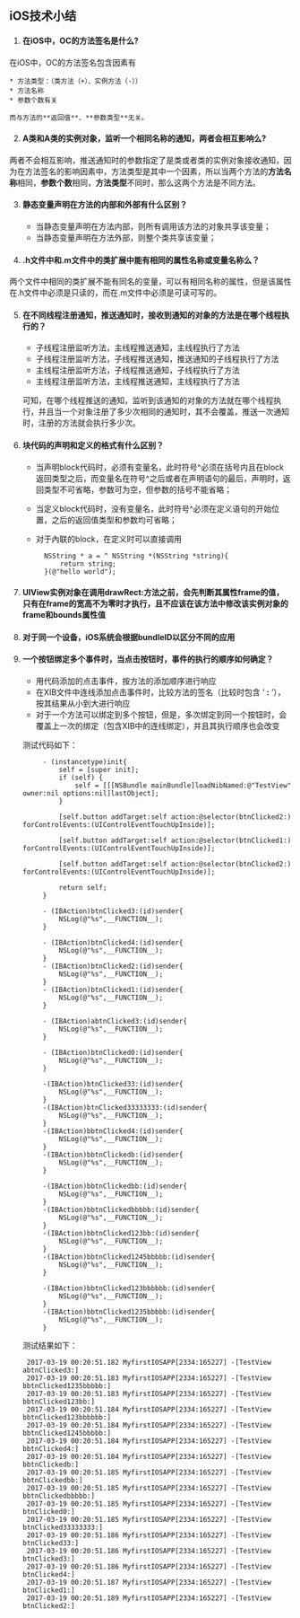 iOS技术小结
-----
1. #### 在iOS中，OC的方法签名是什么?
在iOS中，OC的方法签名包含因素有

	* 方法类型：（类方法（+）、实例方法（-））
	* 方法名称
	* 参数个数有关
	
	而与方法的**返回值**、**参数类型**无关。

2. #### A类和A类的实例对象，监听一个相同名称的通知，两者会相互影响么?
两者不会相互影响，推送通知时的参数指定了是类或者类的实例对象接收通知，因为在方法签名的影响因素中，方法类型是其中一个因素，所以当两个方法的**方法名称**相同，**参数个数**相同，**方法类型**不同时，那么这两个方法是不同方法。

3. #### 静态变量声明在方法的内部和外部有什么区别？
	* 当静态变量声明在方法内部，则所有调用该方法的对象共享该变量； 
	* 当静态变量声明在方法外部，则整个类共享该变量；

4. #### .h文件中和.m文件中的类扩展中能有相同的属性名称或变量名称么？ 
两个文件中相同的类扩展不能有同名的变量，可以有相同名称的属性，但是该属性在.h文件中必须是只读的，而在.m文件中必须是可读可写的。

5. #### 在不同线程注册通知，推送通知时，接收到通知的对象的方法是在哪个线程执行的？ 
	* 子线程注册监听方法，主线程推送通知，主线程执行了方法
	* 子线程注册监听方法，子线程推送通知，推送通知的子线程执行了方法
	* 主线程注册监听方法，子线程推送通知，子线程执行了方法
	* 主线程注册监听方法，主线程推送通知，主线程执行了方法

	可知，在哪个线程推送的通知，监听到该通知的对象的方法就在哪个线程执行，并且当一个对象注册了多少次相同的通知时，其不会覆盖，推送一次通知时，注册的方法就会执行多少次。

6. #### 块代码的声明和定义的格式有什么区别？ 
	* 当声明block代码时，必须有变量名，此时符号^必须在括号内且在block返回类型之后，而变量名在符号^之后或者在声明语句的最后，声明时，返回类型不可省略，参数可为空，但参数的括号不能省略； 
	* 当定义block代码时，没有变量名，此时符号^必须在定义语句的开始位置，之后的返回值类型和参数均可省略； 
	* 对于內联的block，在定义时可以直接调用
				
			NSString * a = ^ NSString *(NSString *string){
				return string;
			}(@"hello world");
			
7. #### UIView实例对象在调用drawRect:方法之前，会先判断其属性frame的值，只有在frame的宽高不为零时才执行，且不应该在该方法中修改该实例对象的frame和bounds属性值

8. #### 对于同一个设备，iOS系统会根据bundleID以区分不同的应用

9. #### 一个按钮绑定多个事件时，当点击按钮时，事件的执行的顺序如何确定？
	* 用代码添加的点击事件，按方法的添加顺序进行响应
	* 在XIB文件中连线添加点击事件时，比较方法的签名（比较时包含 ‘ **:** ’），按其结果从小到大进行响应
	* 对于一个方法可以绑定到多个按钮，但是，多次绑定到同一个按钮时，会覆盖上一次的绑定（包含XIB中的连线绑定），并且其执行顺序也会改变

	测试代码如下：
			
			- (instancetype)init{
    			self = [super init];
    			if (self) {
    		   		self = [[[NSBundle mainBundle]loadNibNamed:@"TestView" owner:nil options:nil]lastObject];
    			}
    
    			[self.button addTarget:self action:@selector(btnClicked2:) forControlEvents:(UIControlEventTouchUpInside)];
    
    			[self.button addTarget:self action:@selector(btnClicked1:) forControlEvents:(UIControlEventTouchUpInside)];
    
    			[self.button addTarget:self action:@selector(btnClicked2:) forControlEvents:(UIControlEventTouchUpInside)];
    
    			return self;
			}
						
			- (IBAction)btnClicked3:(id)sender{
			    NSLog(@"%s",__FUNCTION__);
			}
			
			- (IBAction)btnClicked4:(id)sender{
			    NSLog(@"%s",__FUNCTION__);
			}
			- (IBAction)btnClicked2:(id)sender{
			    NSLog(@"%s",__FUNCTION__);
			}
			- (IBAction)btnClicked1:(id)sender{
			    NSLog(@"%s",__FUNCTION__);
			}
			
			- (IBAction)abtnClicked3:(id)sender{
			    NSLog(@"%s",__FUNCTION__);
			}
			
			- (IBAction)btnClicked0:(id)sender{
			    NSLog(@"%s",__FUNCTION__);
			}
			
			-(IBAction)btnClicked33:(id)sender{
			    NSLog(@"%s",__FUNCTION__);
			}
			-(IBAction)btnClicked33333333:(id)sender{
			    NSLog(@"%s",__FUNCTION__);
			}
			-(IBAction)bbtnClicked4:(id)sender{
			    NSLog(@"%s",__FUNCTION__);
			}
			-(IBAction)bbtnClickedb:(id)sender{
			    NSLog(@"%s",__FUNCTION__);
			}
			
			-(IBAction)bbtnClickedbb:(id)sender{
			    NSLog(@"%s",__FUNCTION__);
			}
			-(IBAction)bbtnClickedbbbbb:(id)sender{
			    NSLog(@"%s",__FUNCTION__);
			}
			-(IBAction)bbtnClicked123bb:(id)sender{
			    NSLog(@"%s",__FUNCTION__);
			}
			-(IBAction)bbtnClicked1245bbbbb:(id)sender{
			    NSLog(@"%s",__FUNCTION__);
			}
			
			-(IBAction)bbtnClicked123bbbbbb:(id)sender{
			    NSLog(@"%s",__FUNCTION__);
			}
			-(IBAction)bbtnClicked1235bbbbb:(id)sender{
			    NSLog(@"%s",__FUNCTION__);
			}

	测试结果如下：

		2017-03-19 00:20:51.182 MyfirstIOSAPP[2334:165227] -[TestView abtnClicked3:]
		2017-03-19 00:20:51.183 MyfirstIOSAPP[2334:165227] -[TestView bbtnClicked1235bbbbb:]
		2017-03-19 00:20:51.183 MyfirstIOSAPP[2334:165227] -[TestView bbtnClicked123bb:]
		2017-03-19 00:20:51.184 MyfirstIOSAPP[2334:165227] -[TestView bbtnClicked123bbbbbb:]
		2017-03-19 00:20:51.184 MyfirstIOSAPP[2334:165227] -[TestView bbtnClicked1245bbbbb:]
		2017-03-19 00:20:51.184 MyfirstIOSAPP[2334:165227] -[TestView bbtnClicked4:]
		2017-03-19 00:20:51.184 MyfirstIOSAPP[2334:165227] -[TestView bbtnClickedb:]
		2017-03-19 00:20:51.185 MyfirstIOSAPP[2334:165227] -[TestView bbtnClickedbb:]
		2017-03-19 00:20:51.185 MyfirstIOSAPP[2334:165227] -[TestView bbtnClickedbbbbb:]
		2017-03-19 00:20:51.185 MyfirstIOSAPP[2334:165227] -[TestView btnClicked0:]
		2017-03-19 00:20:51.185 MyfirstIOSAPP[2334:165227] -[TestView btnClicked33333333:]
		2017-03-19 00:20:51.186 MyfirstIOSAPP[2334:165227] -[TestView btnClicked33:]
		2017-03-19 00:20:51.186 MyfirstIOSAPP[2334:165227] -[TestView btnClicked3:]
		2017-03-19 00:20:51.186 MyfirstIOSAPP[2334:165227] -[TestView btnClicked4:]
		2017-03-19 00:20:51.187 MyfirstIOSAPP[2334:165227] -[TestView btnClicked1:]
		2017-03-19 00:20:51.189 MyfirstIOSAPP[2334:165227] -[TestView btnClicked2:]
